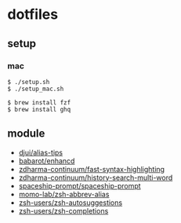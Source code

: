 # dotfiles

## setup

### mac
```shell
$ ./setup.sh
$ ./setup_mac.sh

$ brew install fzf
$ brew install ghq
```

## module
* [djui/alias-tips](https://github.com/djui/alias-tips)
* [babarot/enhancd](https://github.com/babarot/enhancd)
* [zdharma-continuum/fast-syntax-highlighting](https://github.com/zdharma-continuum/fast-syntax-highlighting)
* [zdharma-continuum/history-search-multi-word](https://github.com/zdharma-continuum/history-search-multi-word)
* [spaceship-prompt/spaceship-prompt](https://github.com/spaceship-prompt/spaceship-prompt)
* [momo-lab/zsh-abbrev-alias](https://github.com/momo-lab/zsh-abbrev-alias)
* [zsh-users/zsh-autosuggestions](https://github.com/zsh-users/zsh-autosuggestions)
* [zsh-users/zsh-completions](https://github.com/zsh-users/zsh-completions)
